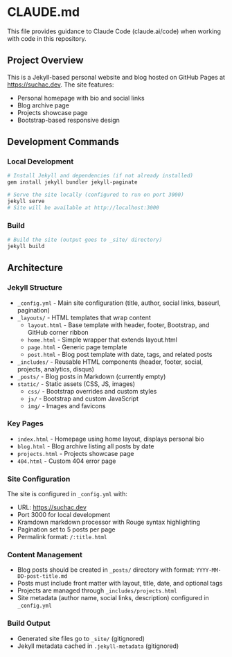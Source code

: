# CLAUDE.md

This file provides guidance to Claude Code (claude.ai/code) when working with code in this repository.

## Project Overview

This is a Jekyll-based personal website and blog hosted on GitHub Pages at https://suchac.dev. The site features:
- Personal homepage with bio and social links
- Blog archive page
- Projects showcase page
- Bootstrap-based responsive design

## Development Commands

### Local Development
```bash
# Install Jekyll and dependencies (if not already installed)
gem install jekyll bundler jekyll-paginate

# Serve the site locally (configured to run on port 3000)
jekyll serve
# Site will be available at http://localhost:3000
```

### Build
```bash
# Build the site (output goes to _site/ directory)
jekyll build
```

## Architecture

### Jekyll Structure
- `_config.yml` - Main site configuration (title, author, social links, baseurl, pagination)
- `_layouts/` - HTML templates that wrap content
  - `layout.html` - Base template with header, footer, Bootstrap, and GitHub corner ribbon
  - `home.html` - Simple wrapper that extends layout.html
  - `page.html` - Generic page template
  - `post.html` - Blog post template with date, tags, and related posts
- `_includes/` - Reusable HTML components (header, footer, social, projects, analytics, disqus)
- `_posts/` - Blog posts in Markdown (currently empty)
- `static/` - Static assets (CSS, JS, images)
  - `css/` - Bootstrap overrides and custom styles
  - `js/` - Bootstrap and custom JavaScript
  - `img/` - Images and favicons

### Key Pages
- `index.html` - Homepage using home layout, displays personal bio
- `blog.html` - Blog archive listing all posts by date
- `projects.html` - Projects showcase page
- `404.html` - Custom 404 error page

### Site Configuration
The site is configured in `_config.yml` with:
- URL: https://suchac.dev
- Port 3000 for local development
- Kramdown markdown processor with Rouge syntax highlighting
- Pagination set to 5 posts per page
- Permalink format: `/:title.html`

### Content Management
- Blog posts should be created in `_posts/` directory with format: `YYYY-MM-DD-post-title.md`
- Posts must include front matter with layout, title, date, and optional tags
- Projects are managed through `_includes/projects.html`
- Site metadata (author name, social links, description) configured in `_config.yml`

### Build Output
- Generated site files go to `_site/` (gitignored)
- Jekyll metadata cached in `.jekyll-metadata` (gitignored)
